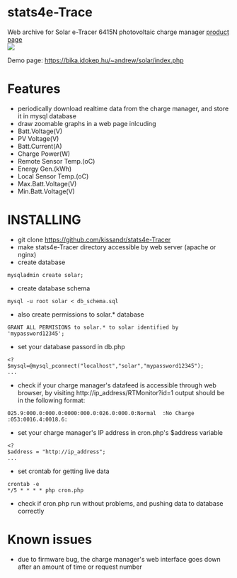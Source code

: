 # stats4e-Trace
Web archive for Solar e-Tracer 6415N photovoltaic charge manager
<a href="http://www.epsolarpv.com/en/index.php/Product/pro_content/id/598/am_id/136">product page<br>
<img src="http://www.epsolarpv.com/en/uploads/news/201411/1415684408765117.jpg"></a>

Demo page: https://bika.idokep.hu/~andrew/solar/index.php
# Features
- periodically download realtime data from the charge manager, and store it in mysql database
- draw zoomable graphs in a web page inlcuding
- Batt.Voltage(V)
- PV Voltage(V)
- Batt.Current(A)
- Charge Power(W)
- Remote Sensor Temp.(oC)
- Energy Gen.(kWh)
- Local Sensor Temp.(oC)
- Max.Batt.Voltage(V)
- Min.Batt.Voltage(V)

# INSTALLING
- git clone https://github.com/kissandr/stats4e-Tracer
- make stats4e-Tracer directory accessible by web server (apache or nginx)
- create database
```
mysqladmin create solar;
```
- create database schema
```
mysql -u root solar < db_schema.sql
```
- also create permissions to solar.* database
```
GRANT ALL PERMISIONS to solar.* to solar identified by 'mypassword12345';
```
- set your database passord in db.php
```
<?
$mysql=@mysql_pconnect("localhost","solar","mypassword12345");
...
```
- check if your charge manager's datafeed is accessible through web browser, by visiting http://ip_address/RTMonitor?id=1 output should be in the following format:
```
025.9:000.0:000.0:0000:000.0:026.0:000.0:Normal  :No Charge :053:0016.4:0018.6:
```
- set your charge manager's IP address in cron.php's $address variable
```
<?
$address = "http://ip_address";
...
```
- set crontab for getting live data 
```
crontab -e
*/5 * * * * php cron.php 
```
- check if cron.php run without problems, and pushing data to database correctly

# Known issues
- due to firmware bug, the charge manager's web interface goes down after an amount of time or request number


